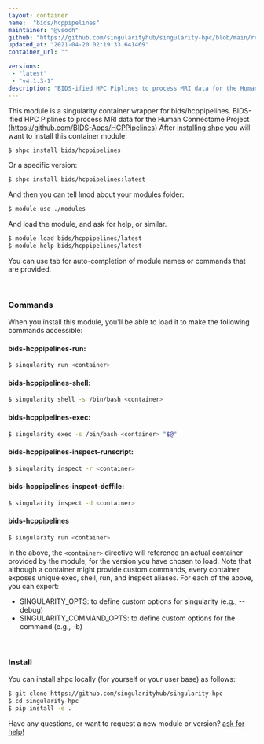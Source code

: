 ```yaml
---
layout: container
name:  "bids/hcppipelines"
maintainer: "@vsoch"
github: "https://github.com/singularityhub/singularity-hpc/blob/main/registry/bids/hcppipelines/container.yaml"
updated_at: "2021-04-20 02:19:33.641469"
container_url: ""

versions:
 - "latest"
 - "v4.1.3-1"
description: "BIDS-ified HPC Piplines to process MRI data for the Human Connectome Project (https://github.com/BIDS-Apps/HCPPipelines)"
---
```


This module is a singularity container wrapper for bids/hcppipelines.
BIDS-ified HPC Piplines to process MRI data for the Human Connectome Project (https://github.com/BIDS-Apps/HCPPipelines)
After [installing shpc](#install) you will want to install this container module:

```bash
$ shpc install bids/hcppipelines
```

Or a specific version:

```bash
$ shpc install bids/hcppipelines:latest
```

And then you can tell lmod about your modules folder:

```bash
$ module use ./modules
```

And load the module, and ask for help, or similar.

```bash
$ module load bids/hcppipelines/latest
$ module help bids/hcppipelines/latest
```

You can use tab for auto-completion of module names or commands that are provided.

<br>

### Commands

When you install this module, you'll be able to load it to make the following commands accessible:

#### bids-hcppipelines-run:

```bash
$ singularity run <container>
```

#### bids-hcppipelines-shell:

```bash
$ singularity shell -s /bin/bash <container>
```

#### bids-hcppipelines-exec:

```bash
$ singularity exec -s /bin/bash <container> "$@"
```

#### bids-hcppipelines-inspect-runscript:

```bash
$ singularity inspect -r <container>
```

#### bids-hcppipelines-inspect-deffile:

```bash
$ singularity inspect -d <container>
```



#### bids-hcppipelines

```bash
$ singularity run <container>
```


In the above, the `<container>` directive will reference an actual container provided
by the module, for the version you have chosen to load. Note that although a container
might provide custom commands, every container exposes unique exec, shell, run, and
inspect aliases. For each of the above, you can export:

 - SINGULARITY_OPTS: to define custom options for singularity (e.g., --debug)
 - SINGULARITY_COMMAND_OPTS: to define custom options for the command (e.g., -b)

<br>
  
### Install

You can install shpc locally (for yourself or your user base) as follows:

```bash
$ git clone https://github.com/singularityhub/singularity-hpc
$ cd singularity-hpc
$ pip install -e .
```

Have any questions, or want to request a new module or version? [ask for help!](https://github.com/singularityhub/singularity-hpc/issues)